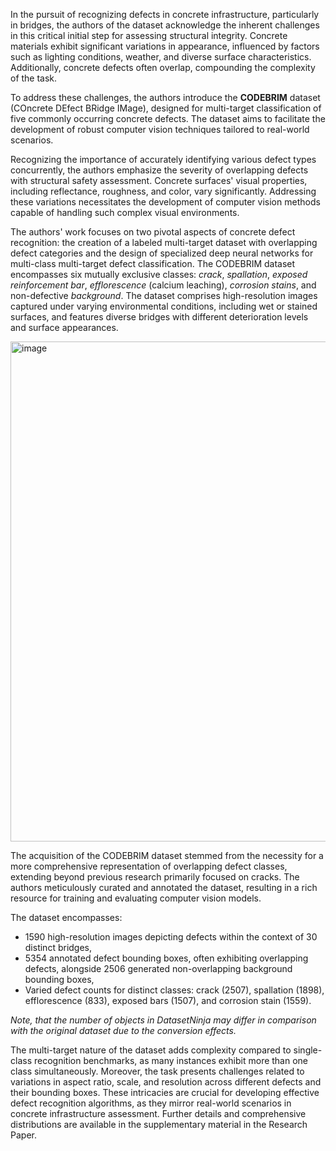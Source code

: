 In the pursuit of recognizing defects in concrete infrastructure, particularly in bridges, the authors of the dataset acknowledge the inherent challenges in this critical initial step for assessing structural integrity. Concrete materials exhibit significant variations in appearance, influenced by factors such as lighting conditions, weather, and diverse surface characteristics. Additionally, concrete defects often overlap, compounding the complexity of the task.

To address these challenges, the authors introduce the **CODEBRIM** dataset (COncrete DEfect BRidge IMage), designed for multi-target classification of five commonly occurring concrete defects. The dataset aims to facilitate the development of robust computer vision techniques tailored to real-world scenarios.

Recognizing the importance of accurately identifying various defect types concurrently, the authors emphasize the severity of overlapping defects with structural safety assessment. Concrete surfaces' visual properties, including reflectance, roughness, and color, vary significantly. Addressing these variations necessitates the development of computer vision methods capable of handling such complex visual environments.

The authors' work focuses on two pivotal aspects of concrete defect recognition: the creation of a labeled multi-target dataset with overlapping defect categories and the design of specialized deep neural networks for multi-class multi-target defect classification. The CODEBRIM dataset encompasses six mutually exclusive classes: *crack*, *spallation*, *exposed reinforcement bar*, *efflorescence* (calcium leaching), *corrosion stains*, and non-defective *background*. The dataset comprises high-resolution images captured under varying environmental conditions, including wet or stained surfaces, and features diverse bridges with different deterioration levels and surface appearances.

<img src="https://github.com/supervisely/supervisely/assets/78355358/33849071-4269-4890-820b-09ac6734c28a" alt="image" width="800">

The acquisition of the CODEBRIM dataset stemmed from the necessity for a more comprehensive representation of overlapping defect classes, extending beyond previous research primarily focused on cracks. The authors meticulously curated and annotated the dataset, resulting in a rich resource for training and evaluating computer vision models.

The dataset encompasses:

* 1590 high-resolution images depicting defects within the context of 30 distinct bridges,
* 5354 annotated defect bounding boxes, often exhibiting overlapping defects, alongside 2506 generated non-overlapping background bounding boxes,
* Varied defect counts for distinct classes: crack (2507), spallation (1898), efflorescence (833), exposed bars (1507), and corrosion stain (1559).

<i>Note, that the number of objects in DatasetNinja may differ in comparison with the original dataset due to the conversion effects.</i>

The multi-target nature of the dataset adds complexity compared to single-class recognition benchmarks, as many instances exhibit more than one class simultaneously. Moreover, the task presents challenges related to variations in aspect ratio, scale, and resolution across different defects and their bounding boxes. These intricacies are crucial for developing effective defect recognition algorithms, as they mirror real-world scenarios in concrete infrastructure assessment. Further details and comprehensive distributions are available in the supplementary material in the Research Paper.
